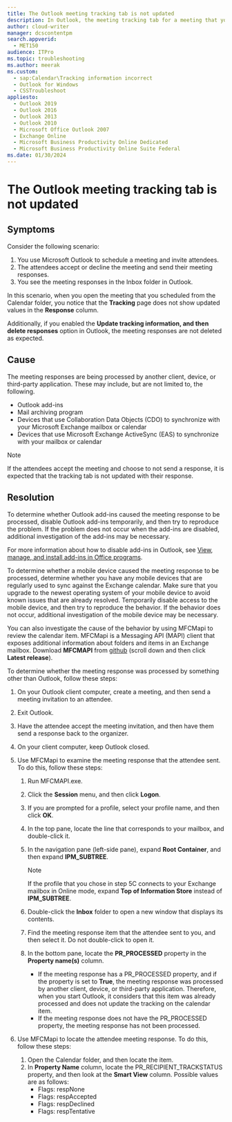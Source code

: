 ```yaml
---
title: The Outlook meeting tracking tab is not updated
description: In Outlook, the meeting tracking tab for a meeting that you organized is not updated with the attendees' responses. And, the responses may unexpectedly remain in the Inbox, even though the option is enabled to delete meeting responses that were processed.
author: cloud-writer
manager: dcscontentpm
search.appverid: 
  - MET150
audience: ITPro
ms.topic: troubleshooting
ms.author: meerak
ms.custom: 
  - sap:Calendar\Tracking information incorrect
  - Outlook for Windows
  - CSSTroubleshoot
appliesto: 
  - Outlook 2019
  - Outlook 2016
  - Outlook 2013
  - Outlook 2010
  - Microsoft Office Outlook 2007
  - Exchange Online
  - Microsoft Business Productivity Online Dedicated
  - Microsoft Business Productivity Online Suite Federal
ms.date: 01/30/2024
---
```


# The Outlook meeting tracking tab is not updated

## Symptoms

Consider the following scenario: 

1. You use Microsoft Outlook to schedule a meeting and invite attendees.    
2. The attendees accept or decline the meeting and send their meeting responses.    
3. You see the meeting responses in the Inbox folder in Outlook.    

In this scenario, when you open the meeting that you scheduled from the Calendar folder, you notice that the **Tracking** page does not show updated values in the **Response** column.

Additionally, if you enabled the **Update tracking information, and then delete responses** option in Outlook, the meeting responses are not deleted as expected.

## Cause

The meeting responses are being processed by another client, device, or third-party application. These may include, but are not limited to, the following.

- Outlook add-ins   
- Mail archiving program   
- Devices that use Collaboration Data Objects (CDO) to synchronize with your Microsoft Exchange mailbox or calendar   
- Devices that use Microsoft Exchange ActiveSync (EAS) to synchronize with your mailbox or calendar   
> [!NOTE]
> If the attendees accept the meeting and choose to not send a response, it is expected that the tracking tab is not updated with their response.

## Resolution

To determine whether Outlook add-ins caused the meeting response to be processed, disable Outlook add-ins temporarily, and then try to reproduce the problem. If the problem does not occur when the add-ins are disabled, additional investigation of the add-ins may be necessary.

For more information about how to disable add-ins in Outlook, see [View, manage, and install add-ins in Office programs](https://support.office.com/article/view-manage-and-install-add-ins-in-office-programs-16278816-1948-4028-91e5-76dca5380f8d).

To determine whether a mobile device caused the meeting response to be processed, determine whether you have any mobile devices that are regularly used to sync against the Exchange calendar. Make sure that you upgrade to the newest operating system of your mobile device to avoid known issues that are already resolved. Temporarily disable access to the mobile device, and then try to reproduce the behavior. If the behavior does not occur, additional investigation of the mobile device may be necessary.

You can also investigate the cause of the behavior by using MFCMapi to review the calendar item. MFCMapi is a Messaging API (MAPI) client that exposes additional information about folders and items in an Exchange mailbox. Download **MFCMAPI** from [github](https://github.com/stephenegriffin/mfcmapi/releases/) (scroll down and then click **Latest release**).

To determine whether the meeting response was processed by something other than Outlook, follow these steps: 
 
1. On your Outlook client computer, create a meeting, and then send a meeting invitation to an attendee.    
2. Exit Outlook.    
3. Have the attendee accept the meeting invitation, and then have them send a response back to the organizer.    
4. On your client computer, keep Outlook closed.    
5. Use MFCMapi to examine the meeting response that the attendee sent. To do this, follow these steps:  
   1. Run MFCMAPI.exe.    
   2. Click the **Session** menu, and then click **Logon**.    
   3. If you are prompted for a profile, select your profile name, and then click **OK**.    
   4. In the top pane, locate the line that corresponds to your mailbox, and double-click it.    
   5. In the navigation pane (left-side pane), expand **Root Container**, and then expand **IPM_SUBTREE**.

      > [!NOTE]
      > If the profile that you chose in step 5C connects to your Exchange mailbox in Online mode, expand **Top of Information Store** instead of **IPM_SUBTREE**.    
   6. Double-click the **Inbox** folder to open a new window that displays its contents.    
   7. Find the meeting response item that the attendee sent to you, and then select it. Do not double-click to open it.    
   8. In the bottom pane, locate the **PR_PROCESSED** property in the **Property name(s)** column.

      - If the meeting response has a PR_PROCESSED property, and if the property is set to **True**, the meeting response was processed by another client, device, or third-party application. Therefore, when you start Outlook, it considers that this item was already processed and does not update the tracking on the calendar item.    
      - If the meeting response does not have the PR_PROCESSED property, the meeting response has not been processed.         
     
6. Use MFCMapi to locate the attendee meeting response. To do this, follow these steps:  
   1. Open the Calendar folder, and then locate the item.    
   2. In **Property Name** column, locate the PR_RECIPIENT_TRACKSTATUS property, and then look at the **Smart View** column. Possible values are as follows: 
      - Flags: respNone
      - Flags: respAccepted
      - Flags: respDeclined
      - Flags: respTentative
